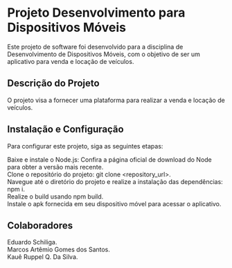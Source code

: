 # Projeto Desenvolvimento para Dispositivos Móveis

Este projeto de software foi desenvolvido para a disciplina de Desenvolvimento de Dispositivos Móveis, com o objetivo de ser um aplicativo para venda e locação de veículos.

## Descrição do Projeto
O projeto visa a fornecer uma plataforma para realizar a venda e locação de veículos.

## Instalação e Configuração
Para configurar este projeto, siga as seguintes etapas:

Baixe e instale o Node.js: Confira a página oficial de download do Node para obter a versão mais recente.  
Clone o repositório do projeto: git clone <repository_url>.  
Navegue até o diretório do projeto e realize a instalação das dependências: npm i.  
Realize o build usando npm build.  
Instale o apk fornecida em seu dispositivo móvel para acessar o aplicativo.
  
## Colaboradores  
Eduardo Schiliga.  
Marcos Artêmio Gomes dos Santos.  
Kauê Ruppel Q. Da Silva. 